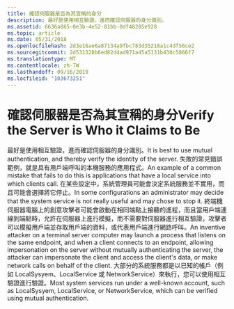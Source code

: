 ```yaml
---
title: 確認伺服器是否為其宣稱的身分
description: 最好是使用相互驗證，進而確認伺服器的身分識別。
ms.assetid: 6636a865-0e3b-4e52-81bb-0df48285e928
ms.topic: article
ms.date: 05/31/2018
ms.openlocfilehash: 2d3e16ae6a87134a9fbc783d35216a1c4df56ce2
ms.sourcegitcommit: 2d531328b6ed82d4ad971a45a5131b430c5866f7
ms.translationtype: MT
ms.contentlocale: zh-TW
ms.lasthandoff: 09/16/2019
ms.locfileid: "103673251"
---
```

# <a name="verify-the-server-is-who-it-claims-to-be"></a><span data-ttu-id="0a831-103">確認伺服器是否為其宣稱的身分</span><span class="sxs-lookup"><span data-stu-id="0a831-103">Verify the Server is Who it Claims to Be</span></span>

<span data-ttu-id="0a831-104">最好是使用相互驗證，進而確認伺服器的身分識別。</span><span class="sxs-lookup"><span data-stu-id="0a831-104">It is best to use mutual authentication, and thereby verify the identity of the server.</span></span> <span data-ttu-id="0a831-105">失敗的常見錯誤範例，就是具有用戶端呼叫的本機服務的應用程式。</span><span class="sxs-lookup"><span data-stu-id="0a831-105">An example of a common mistake that fails to do this is applications that have a local service into which clients call.</span></span> <span data-ttu-id="0a831-106">在某些設定中，系統管理員可能會決定系統服務並不實用，而且可能會選擇將它停止。</span><span class="sxs-lookup"><span data-stu-id="0a831-106">In some configurations an administrator may decide that the system service is not really useful and may chose to stop it.</span></span> <span data-ttu-id="0a831-107">終端機伺服器電腦上的創意攻擊者可能會啟動在相同端點上接聽的進程，而且當用戶端連線到端點時，允許在伺服器上進行模擬，而不需要對伺服器進行相互驗證，攻擊者可以模擬用戶端並存取用戶端的資料，或代表用戶端進行網路呼叫。</span><span class="sxs-lookup"><span data-stu-id="0a831-107">An inventive attacker on a terminal server computer may launch a process that listens on the same endpoint, and when a client connects to an endpoint, allowing impersonation on the server without mutually authenticating the server, the attacker can impersonate the client and access the client's data, or make network calls on behalf of the client.</span></span> <span data-ttu-id="0a831-108">大部分的系統服務都是以已知的帳戶（例如 LocalSysyem、LocalService 或 NetworkService）來執行，您可以使用相互驗證進行驗證。</span><span class="sxs-lookup"><span data-stu-id="0a831-108">Most system services run under a well-known account, such as LocalSysyem, LocalService, or NetworkService, which can be verified using mutual authentication.</span></span>

 

 




